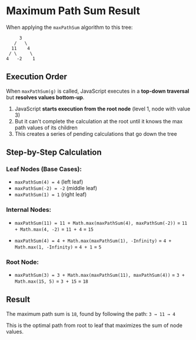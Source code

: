 # Maximum Path Sum Result

When applying the `maxPathSum` algorithm to this tree:

```
     3
   /   \
  11    4
 / \     \
4   -2    1
```

## Execution Order

When `maxPathSum(g)` is called, JavaScript executes in a **top-down traversal** but **resolves values bottom-up**.

1. JavaScript **starts execution from the root node** (level 1, node with value 3)
2. But it can't complete the calculation at the root until it knows the max path values of its children
3. This creates a series of pending calculations that go down the tree

## Step-by-Step Calculation

### Leaf Nodes (Base Cases):

- `maxPathSum(4) = 4` (left leaf)
- `maxPathSum(-2) = -2` (middle leaf)
- `maxPathSum(1) = 1` (right leaf)

### Internal Nodes:

- `maxPathSum(11) = 11 + Math.max(maxPathSum(4), maxPathSum(-2))`
  = `11 + Math.max(4, -2)`
  = `11 + 4`
  = `15`

- `maxPathSum(4) = 4 + Math.max(maxPathSum(1), -Infinity)`
  = `4 + Math.max(1, -Infinity)`
  = `4 + 1`
  = `5`

### Root Node:

- `maxPathSum(3) = 3 + Math.max(maxPathSum(11), maxPathSum(4))`
  = `3 + Math.max(15, 5)`
  = `3 + 15`
  = `18`

## Result

The maximum path sum is `18`, found by following the path: `3 → 11 → 4`

This is the optimal path from root to leaf that maximizes the sum of node values.
